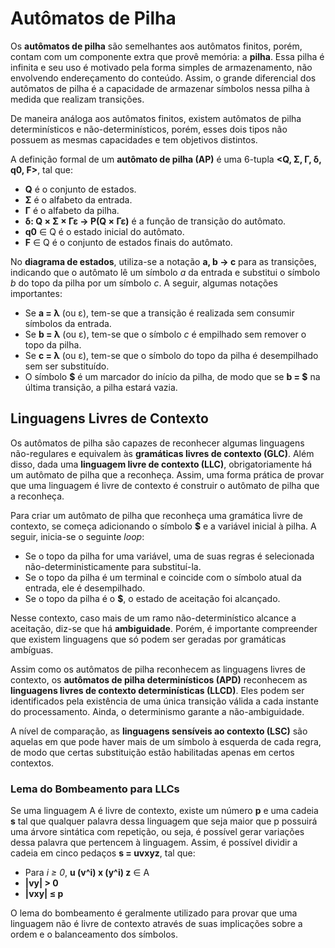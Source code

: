 # Autômatos de Pilha

Os **autômatos de pilha** são semelhantes aos autômatos finitos, porém, contam com um componente extra que provê memória: a **pilha**. Essa pilha é infinita e seu uso é motivado pela forma simples de armazenamento, não envolvendo endereçamento do conteúdo. Assim, o grande diferencial dos autômatos de pilha é a capacidade de armazenar símbolos nessa pilha à medida que realizam transições.

De maneira análoga aos autômatos finitos, existem autômatos de pilha determinísticos e não-determinísticos, porém, esses dois tipos não possuem as mesmas capacidades e tem objetivos distintos.

A definição formal de um **autômato de pilha (AP)** é uma 6-tupla **<Q, Σ, Γ, δ, q0, F>**, tal que:

- **Q** é o conjunto de estados.
- **Σ** é o alfabeto da entrada.
- **Γ** é o alfabeto da pilha.
- **δ: Q × Σ × Γε → P(Q × Γε)** é a função de transição do autômato.
- **q0** ∈ Q é o estado inicial do autômato.
- **F** ∈ Q é o conjunto de estados finais do autômato.

No **diagrama de estados**, utiliza-se a notação **a, b → c** para as transições, indicando que o autômato lê um símbolo *a* da entrada e substitui o símbolo *b* do topo da pilha por um símbolo *c*. A seguir, algumas notações importantes:

- Se **a = λ** (ou ε), tem-se que a transição é realizada sem consumir símbolos da entrada.
- Se **b = λ** (ou ε), tem-se que o símbolo *c* é empilhado sem remover o topo da pilha.
- Se **c = λ** (ou ε), tem-se que o símbolo do topo da pilha é desempilhado sem ser substituído.
- O símbolo **$** é um marcador do início da pilha, de modo que se **b = $** na última transição, a pilha estará vazia.

## Linguagens Livres de Contexto

Os autômatos de pilha são capazes de reconhecer algumas linguagens não-regulares e equivalem às **gramáticas livres de contexto (GLC)**. Além disso, dada uma **linguagem livre de contexto (LLC)**, obrigatoriamente há um autômato de pilha que a reconheça. Assim, uma forma prática de provar que uma linguagem é livre de contexto é construir o autômato de pilha que a reconheça.

Para criar um autômato de pilha que reconheça uma gramática livre de contexto, se começa adicionando o símbolo **$** e a variável inicial à pilha. A seguir, inicia-se o seguinte *loop*: 

- Se o topo da pilha for uma variável, uma de suas regras é selecionada não-deterministicamente para substituí-la.
- Se o topo da pilha é um terminal e coincide com o símbolo atual da entrada, ele é desempilhado.
- Se o topo da pilha é o **$**, o estado de aceitação foi alcançado.

Nesse contexto, caso mais de um ramo não-determinístico alcance a aceitação, diz-se que há **ambiguidade**. Porém, é importante compreender que existem linguagens que só podem ser geradas por gramáticas ambíguas.

Assim como os autômatos de pilha reconhecem as linguagens livres de contexto, os **autômatos de pilha determinísticos (APD)** reconhecem as **linguagens livres de contexto determinísticas (LLCD)**. Eles podem ser identificados pela existência de uma única transição válida a cada instante do processamento. Ainda, o determinismo garante a não-ambiguidade.

A nível de comparação, as **linguagens sensíveis ao contexto (LSC)** são aquelas em que pode haver mais de um símbolo à esquerda de cada regra, de modo que certas substituição estão habilitadas apenas em certos contextos.

### Lema do Bombeamento para LLCs

Se uma linguagem A é livre de contexto, existe um número **p** e uma cadeia **s** tal que qualquer palavra dessa linguagem que seja maior que p possuirá uma árvore sintática com repetição, ou seja, é possível gerar variações dessa palavra que pertencem à linguagem. Assim, é possível dividir a cadeia em cinco pedaços **s = uvxyz**, tal que:

- Para *i ≥ 0*, **u (v^i) x (y^i) z** ∈ A
- **|vy| > 0**
- **|vxy| ≤ p**

O lema do bombeamento é geralmente utilizado para provar que uma linguagem não é livre de contexto através de suas implicações sobre a ordem e o balanceamento dos símbolos.